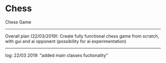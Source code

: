 # Chess
Chess Game

_____________________________________________
Overall plan (22/03/2019):
Create fully functional chess game from scratch, 
with gui and ai opponent (possibility for ai experimentation) 


_____________________________________________
log:
22/03 2019: "added main classes fuctionality"
